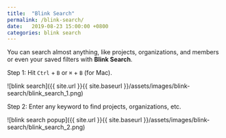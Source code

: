 ```yaml
---
title:  "Blink Search"
permalink: /blink-search/
date:   2019-08-23 15:00:00 +0800
categories: blink search
---
```

You can search almost anything, like projects, organizations, and members or even your saved filters with **Blink Search**.

Step 1: Hit `Ctrl` + `B` or `⌘` + `B` (for Mac).

![blink search]({{ site.url }}{{ site.baseurl }}/assets/images/blink-search/blink_search_1.png)

Step 2: Enter any keyword to find projects, organizations, etc. 

![blink search popup]({{ site.url }}{{ site.baseurl }}/assets/images/blink-search/blink_search_2.png)